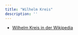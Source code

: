 ```yaml
---
title: "Wilhelm Kreis"
description: ''
---
```


* [Wilhelm Kreis in der Wikipedia](https://de.wikipedia.org/wiki/Wilhelm_Kreis)
